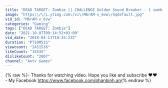 ```yaml
---
title: "DEAD TARGET: Zombie || CHALLENGE Golden Sound Breaker - 1 zombie Venom「Android Gameplay」"
image: "https:\/\/i.ytimg.com\/vi\/M6rAM-v_6vw\/hqdefault.jpg"
vid_id: "M6rAM-v_6vw"
categories: "Gaming"
tags: ["DEAD TARGET: Zombie"]
date: "2021-10-07T09:14:52+03:00"
vid_date: "2018-04-11T10:35:23Z"
duration: "PT10M51S"
viewcount: "2451536"
likeCount: "15535"
dislikeCount: "2007"
channel: "Antv Games"
---
```

{% raw %}- Thanks for watching video. Hope you like and subscribe ♥♥<br />- My Facebook <a rel="nofollow" target="blank" href="https://www.facebook.com/phanbinh.an">https://www.facebook.com/phanbinh.an</a>{% endraw %}
